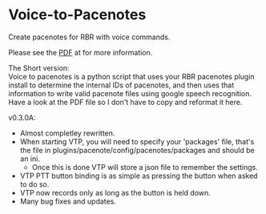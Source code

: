# Voice-to-Pacenotes
Create pacenotes for RBR with voice commands.

Please see the [PDF](https://github.com/Wrench36/Voice-to-Pacenotes/blob/main/VTP%20Doc.pdf) at  for more information.

The Short version:<br>
Voice to pacenotes is a python script that uses your RBR pacenotes plugin install to determine the internal IDs of pacenotes, and then uses that information to write valid pacenote files using google speech recognition.
Have a look at the PDF file so I don't have to copy and reformat it here.

v0.3.0A:
- Almost completley rewritten.
- When starting VTP, you will need to specify your 'packages' file, that's the file in plugins/pacenote/config/pacenotes/packages and should be an ini.
  - Once this is done VTP will store a json file to remember the settings.
- VTP PTT button binding is as simple as pressing the button when asked to do so.
- VTP now records only as long as the button is held down.
- Many bug fixes and updates.
